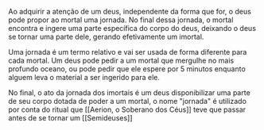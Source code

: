 Ao adquirir a atenção de um deus, independente da forma que for, o deus pode propor ao mortal uma jornada. No final dessa jornada, o mortal encontra e ingere uma parte específica do corpo do deus, deixando o deus se tornar uma parte dele, gerando efetivamente um imortal.

Uma jornada é um termo relativo e vai ser usada de forma diferente para cada mortal. Um deus pode pedir a um mortal que mergulhe no mais profundo oceano, ou pode pedir que ele espere por 5 minutos enquanto alguem leva o material a ser ingerido para ele.

No final, o ato da jornada dos imortais é um deus disponibilizar uma parte de seu corpo dotada de poder a um mortal, o nome "jornada" é utilizado por conta do ritual que [[Aerion, o Soberano dos Céus]] teve que passar antes de se tornar um [[Semideuses]]